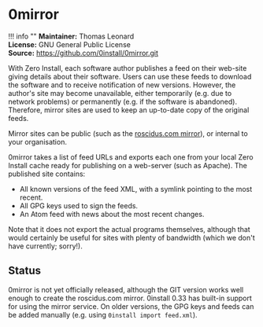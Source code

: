 # 0mirror

!!! info ""
    **Maintainer:** Thomas Leonard  
    **License:** GNU General Public License  
    **Source:** <https://github.com/0install/0mirror.git>

With Zero Install, each software author publishes a feed on their web-site giving details about their software. Users can use these feeds to download the software and to receive notification of new versions. However, the author's site may become unavailable, either temporarily (e.g. due to network problems) or permanently (e.g. if the software is abandoned). Therefore, mirror sites are used to keep an up-to-date copy of the original feeds.

Mirror sites can be public (such as the [roscidus.com mirror](https://roscidus.com/0mirror/)), or internal to your organisation.

0mirror takes a list of feed URLs and exports each one from your local Zero Install cache ready for publishing on a web-server (such as Apache). The published site contains:

- All known versions of the feed XML, with a symlink pointing to the most recent.
- All GPG keys used to sign the feeds.
- An Atom feed with news about the most recent changes.

Note that it does not export the actual programs themselves, although that would certainly be useful for sites with plenty of bandwidth (which we don't have currently; sorry!).

## Status

0mirror is not yet officially released, although the GIT version works well enough to create the roscidus.com mirror. 0install 0.33 has built-in support for using the mirror service. On older versions, the GPG keys and feeds can be added manually (e.g. using `0install import feed.xml`).
